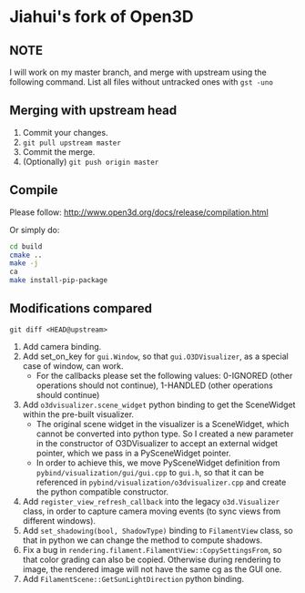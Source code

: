 # Jiahui's fork of Open3D

## NOTE

I will work on my master branch, and merge with upstream using the following command.
List all files without untracked ones with `gst -uno`

## Merging with upstream head

1. Commit your changes.
2. `git pull upstream master`
3. Commit the merge.
4. (Optionally) `git push origin master`

## Compile

Please follow: http://www.open3d.org/docs/release/compilation.html

Or simply do:
```bash
cd build
cmake ..
make -j
ca
make install-pip-package
```

## Modifications compared

`git diff <HEAD@upstream>`

1. Add camera binding.
2. Add set_on_key for `gui.Window`, so that `gui.O3DVisualizer`, as a special case of window, can work.
    - For the callbacks please set the following values: 0-IGNORED (other operations should not continue), 1-HANDLED (other operations should continue)
3. Add `o3dvisualizer.scene_widget` python binding to get the SceneWidget within the pre-built visualizer.
    - The original scene widget in the visualizer is a SceneWidget, which cannot be converted into python type. So I created a new parameter in the constructor of O3DVisualizer to accept an external widget pointer, which we pass in a PySceneWidget pointer.
    - In order to achieve this, we move PySceneWidget definition from `pybind/visualization/gui/gui.cpp` to `gui.h`, so that it can be referenced in `pybind/visualization/o3dvisualizer.cpp` and create the python compatible constructor.
4. Add `register_view_refresh_callback` into the legacy `o3d.Visualizer` class, in order to capture camera moving events (to sync views from different windows).
5. Add `set_shadowing(bool, ShadowType)` binding to `FilamentView` class, so that in python we can change the method to compute shadows.
6. Fix a bug in `rendering.filament.FilamentView::CopySettingsFrom`, so that color grading can also be copied. Otherwise during rendering to image, the rendered image will not have the same cg as the GUI one.
7. Add `FilamentScene::GetSunLightDirection` python binding.
